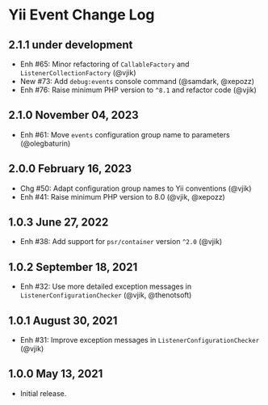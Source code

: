 # Yii Event Change Log

## 2.1.1 under development

- Enh #65: Minor refactoring of `CallableFactory` and `ListenerCollectionFactory` (@vjik)
- New #73: Add `debug:events` console command (@samdark, @xepozz)
- Enh #76: Raise minimum PHP version to `^8.1` and refactor code (@vjik)

## 2.1.0 November 04, 2023

- Enh #61: Move `events` configuration group name to parameters (@olegbaturin)

## 2.0.0 February 16, 2023

- Chg #50: Adapt configuration group names to Yii conventions (@vjik)
- Enh #41: Raise minimum PHP version to 8.0 (@vjik, @xepozz)

## 1.0.3 June 27, 2022

- Enh #38: Add support for `psr/container` version `^2.0` (@vjik)

## 1.0.2 September 18, 2021

- Enh #32: Use more detailed exception messages in `ListenerConfigurationChecker` (@vjik, @thenotsoft)

## 1.0.1 August 30, 2021

- Enh #31: Improve exception messages in `ListenerConfigurationChecker` (@vjik)

## 1.0.0 May 13, 2021

- Initial release.

